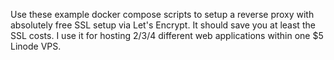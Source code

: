 Use these example docker compose scripts to setup a reverse proxy with absolutely
free SSL setup via Let's Encrypt. It should save you at least the SSL costs.
I use it for hosting 2/3/4 different web applications within one $5 Linode VPS.
